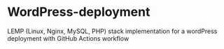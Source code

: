 # WordPress-deployment
LEMP (Linux, Nginx, MySQL, PHP) stack implementation for a wordPress deployment with GitHub Actions workflow
